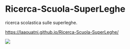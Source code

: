 # Ricerca-Scuola-SuperLeghe
ricerca scolastica sulle superleghe.


https://laaouatni.github.io/Ricerca-Scuola-SuperLeghe/

![](https://visitor-badge.glitch.me/badge?page_id=Ricerca-Scuola-SuperLeghe)
